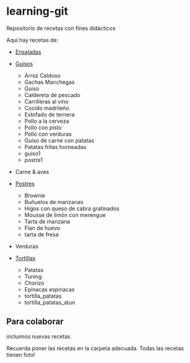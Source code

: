 ﻿# learning-git
Repositorio de recetas con fines didácticos

Aquí hay recetas de:

* [Ensaladas](Ensaladas/)

* [Guisos](Guisos/)
	- Arroz Caldoso
	- Gachas Manchegas
	- Guiso
	- Caldereta de pescado
	- Carrilleras al vino
	- Cocido madrileño
	- Estofado de ternera
	- Pollo a la cerveza
	- Pollo con pisto
	- Pollo con verduras 
	- Guiso de carne con patatas  
	- Patatas fritas horneadas
	- guiso1
	- postre1

* Carne & aves

* [Postres](Postres/)
	- Brownie
	- Buñuelos de manzanas
	- Higos con queso de cabra gratinados
	- Mousse de limón con merengue
	- Tarta de manzana
  	- Flan de huevo
	- tarta de fresa	

* Verduras
* [Tortillas](Tortillas/)
	- Patatas 
	- Tuning
	- Chorizo
	- Epinacas espinacas
	- tortilla_patatas
	- tortilla_patatas_atun  

Para colaborar
--------------

incluimos nuevas recetas

Recuerda poner las recetas en la carpeta adecuada.
Todas las recetas tienen foto!
